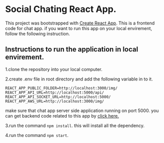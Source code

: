 # Social Chating React App.

This project was bootstrapped with [Create React App](https://github.com/facebook/create-react-app).
This is a frontend code for chat app. if you want to run this app on your local envirement, follow the following
instruction.

## Instructions to run the application in local envirement.

1.clone the repository into your local computer.

2.create .env file in root directory and add the following variable in to it. 

    REACT_APP_PUBLIC_FOLDER=http://localhost:3000/img/
    REACT_APP_API_URL=http://localhost:5000/api/
    REACT_APP_API_SOCKET_URL=http://localhost:5000/
    REACT_APP_AWS_URL=http://localhost:3000/img/
    
make sure that chat app server side application running on port 5000. you can get backend code related to this app by [click here.](https://github.com/sachintha-chathuranga/Chat-App-Backend)

3.run the command `npm install`. this will install all the dependency.

4.run the command `npm start`.
